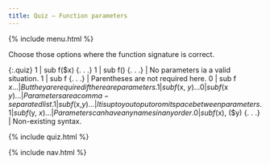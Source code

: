 ```yaml
---
title: Quiz — Function parameters
---
```


{% include menu.html %}

Choose those options where the function signature is correct.

{:.quiz}
1 | sub f($x) {. . .}
1 | sub f() {. . .} | No parameters ia a valid situation.
1 | sub f {. . .} | Parentheses are not required here.
0 | sub f $x {. . .} | But they are required if there are parameters.
1 | sub f($x, $y) {. . .}
0 | sub f($x $y) {. . .} | Parameters are a comma-separated list.
1 | sub f($x,$y) {. . .} | It is up to you to put or omit space between parameters.
1 | sub f($y, $x) {. . .} | Parameters can have any names in any order.
0 | sub f ($x), ($y) {. . .} | Non-existing syntax.

{% include quiz.html %}

{% include nav.html %}
